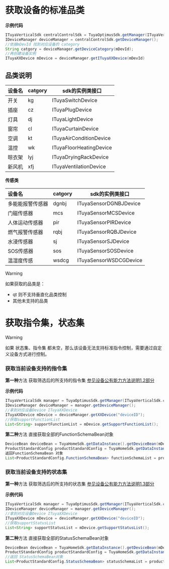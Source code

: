<h1>获取设备的标准品类</h1> <span id='title_catgory'></span>

**示例代码**

```java
ITuyaVerticalSdk centralControlSdk = TuyaOptimusSdk.getManager(ITuyaVerticalSdk.class);
IDeviceManager deviceManager = centralControlSdk.getDeviceManager();
//依据mDevId 找到对应设备的 category 
String catgory = deviceManager.getDeviceCategory(mDevId);
//再创建设备实例
ITuyaXXDevice mDevice = deviceManager.getITuyaXXDevice(mDevId)
```



## **品类说明**

| 设备名 | catgory | sdk的实例类接口         |
| :----- | :------ | ----------------------- |
| 开关   | kg      | ITuyaSwitchDevice       |
| 插座   | cz      | ITuyaPlugDevice         |
| 灯具   | dj      | ITuyaLightDevice        |
| 窗帘   | cl      | ITuyaCurtainDevice      |
| 空调   | kt      | ITuyaAirConditionDevice |
| 温控   | wk      | ITuyaFloorHeatingDevice |
| 晾衣架 | lyj     | ITuyaDryingRackDevice   |
| 新风机 | xfj     | ITuyaVentilationDevice  |

**传感类**

| 设备名           | catgory | sdk的实例类接口        |
| :--------------- | :------ | ---------------------- |
| 多能能报警传感器 | dgnbj   | ITuyaSensorDGNBJDevice |
| 门磁传感器       | mcs     | ITuyaSensorMCSDevice   |
| 人体运动传感器   | pir     | ITuyaSensorPIRDevice   |
| 燃气报警传感器   | rqbj    | ITuyaSensorRQBJDevice  |
| 水浸传感器       | sj      | ITuyaSensorSJDevice    |
| SOS传感器        | sos     | ITuyaSensorSOSDevice   |
| 温湿度传感       | wsdcg   | ITuyaSensorWSDCGDevice |

> [!warning]
>
> 如果获取的品类是：
>
> * qt 则不支持垂直化品类控制
> * 其他未支持的品类


<h1>获取指令集，状态集</h1> <span id='title_code'></span>

> [!warning]
>
> 如果 状态集、指令集 都未空，那么该设备无法支持标准指令控制，需要通过自定义设备方式进行控制。
>

### 获取当前设备支持的指令集

**第一种**方法 获取筛选后的所支持的指令集  [参见设备公有能力方法说明1.2部分](./device_public_ablity_method.md#get_standard_code)

**示例代码**

```java
ITuyaVerticalSdk manager = TuyaOptimusSdk.getManager(ITuyaVerticalSdk.class);
IDeviceManager deviceManager = manager.getDeviceManager();
//拿到对应设备Device ITuyaXXDevice
ITuyaXXDevice mDevice = deviceManager.getXXDevice("deviceID");
//获取supportFunctionList
List<String> supportFunctionList = mDevice.getSupportFunctionList();
```

**第二种**方法 直接获取全部的FunctionSchemaBean对象

```java
DeviceBean deviceBean = TuyaHomeSdk.getDataInstance().getDeviceBean(mDevId);
ProductStandardConfig productStandardConfig = TuyaHomeSdk.getDataInstance().getStandardProductConfig(deviceBean.productId);
返回FunctionSchemaBean 对象
List<ProductStandardConfig.FunctionSchemaBean> functionSchemaList = productStandardConfig.functionSchemaList;
```

### 获取当前设备支持的状态集

**第一种**方法 获取筛选后的所支持的状态集  [参见设备公有能力方法说明1.3部分](./device_public_ablity_method.md#get_standard_status)

**示例代码**

```java
ITuyaVerticalSdk manager = TuyaOptimusSdk.getManager(ITuyaVerticalSdk.class);
IDeviceManager deviceManager = manager.getDeviceManager();
//拿到对应设备Device ITuyaXXDevice
ITuyaXXDevice mDevice = deviceManager.getXXDevice("deviceID");
//获取supportStatusList
List<String> supportStatusList = mDevice.getSupportStatusList();
```

**第二种**方法 直接获取全部的StatusSchemaBean对象 

```java
DeviceBean deviceBean = TuyaHomeSdk.getDataInstance().getDeviceBean(mDevId);
ProductStandardConfig productStandardConfig = TuyaHomeSdk.getDataInstance().getStandardProductConfig(deviceBean.productId);
//返回 StatusSchemaBean对象
List<ProductStandardConfig.StatusSchemaBean> statusSchemaList = productStandardConfig.statusSchemaList;
```

 